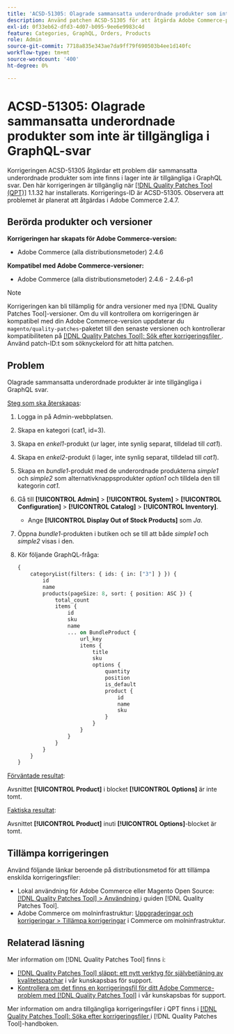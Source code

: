 ```yaml
---
title: 'ACSD-51305: Olagrade sammansatta underordnade produkter som inte är tillgängliga i GraphQL-svar'
description: Använd patchen ACSD-51305 för att åtgärda Adobe Commerce-problemet där sammansatta underordnade produkter som inte finns i lager inte är tillgängliga i GraphQL svar.
exl-id: 0f33eb62-dfd3-4d07-b095-9ee6e9983c4d
feature: Categories, GraphQL, Orders, Products
role: Admin
source-git-commit: 7718a835e343ae7da9ff79f690503b4ee1d140fc
workflow-type: tm+mt
source-wordcount: '400'
ht-degree: 0%

---
```


# ACSD-51305: Olagrade sammansatta underordnade produkter som inte är tillgängliga i GraphQL-svar

Korrigeringen ACSD-51305 åtgärdar ett problem där sammansatta underordnade produkter som inte finns i lager inte är tillgängliga i GraphQL svar. Den här korrigeringen är tillgänglig när [[!DNL Quality Patches Tool (QPT)]](/help/announcements/adobe-commerce-announcements/magento-quality-patches-released-new-tool-to-self-serve-quality-patches.md) 1.1.32 har installerats. Korrigerings-ID är ACSD-51305. Observera att problemet är planerat att åtgärdas i Adobe Commerce 2.4.7.

## Berörda produkter och versioner

**Korrigeringen har skapats för Adobe Commerce-version:**

* Adobe Commerce (alla distributionsmetoder) 2.4.6

**Kompatibel med Adobe Commerce-versioner:**

* Adobe Commerce (alla distributionsmetoder) 2.4.6 - 2.4.6-p1

>[!NOTE]
>
>Korrigeringen kan bli tillämplig för andra versioner med nya [!DNL Quality Patches Tool]-versioner. Om du vill kontrollera om korrigeringen är kompatibel med din Adobe Commerce-version uppdaterar du `magento/quality-patches`-paketet till den senaste versionen och kontrollerar kompatibiliteten på [[!DNL Quality Patches Tool]: Sök efter korrigeringsfiler ](https://experienceleague.adobe.com/tools/commerce-quality-patches/index.html?lang=sv-SE). Använd patch-ID:t som söknyckelord för att hitta patchen.

## Problem

Olagrade sammansatta underordnade produkter är inte tillgängliga i GraphQL svar.

<u>Steg som ska återskapas</u>:

1. Logga in på Admin-webbplatsen.
1. Skapa en kategori (cat1, id=3).
1. Skapa en *enkel1*-produkt (ur lager, inte synlig separat, tilldelad till *cat1*).
1. Skapa en *enkel2*-produkt (i lager, inte synlig separat, tilldelad till *cat1*).
1. Skapa en *bundle1*-produkt med de underordnade produkterna *simple1* och *simple2* som alternativknappsprodukter *option1* och tilldela den till kategorin *cat1*.
1. Gå till **[!UICONTROL Admin]** > **[!UICONTROL System]** > **[!UICONTROL Configuration]** > **[!UICONTROL Catalog]** > **[!UICONTROL Inventory]**.

   * Ange **[!UICONTROL Display Out of Stock Products]** som *Ja*.

1. Öppna *bundle1*-produkten i butiken och se till att både *simple1* och *simple2* visas i den.
1. Kör följande GraphQL-fråga:

   ```GraphQL
   {
       categoryList(filters: { ids: { in: ["3"] } }) {
           id
           name
           products(pageSize: 8, sort: { position: ASC }) {
               total_count
               items {
                   id
                   sku
                   name
                   ... on BundleProduct {
                       url_key
                       items {
                           title
                           sku
                           options {
                               quantity
                               position
                               is_default
                               product {
                                   id
                                   name
                                   sku
                               }
                           }
                       }
                   }
               }
           }
       }
   }
   ```

<u>Förväntade resultat</u>:

Avsnittet **[!UICONTROL Product]** i blocket **[!UICONTROL Options]** är inte tomt.

<u>Faktiska resultat</u>:

Avsnittet **[!UICONTROL Product]** inuti **[!UICONTROL Options]**-blocket är tomt.

## Tillämpa korrigeringen

Använd följande länkar beroende på distributionsmetod för att tillämpa enskilda korrigeringsfiler:

* Lokal användning för Adobe Commerce eller Magento Open Source: [[!DNL Quality Patches Tool] > Användning ](https://experienceleague.adobe.com/docs/commerce-operations/tools/quality-patches-tool/usage.html?lang=sv-SE) i guiden [!DNL Quality Patches Tool].
* Adobe Commerce om molninfrastruktur: [Uppgraderingar och korrigeringar > Tillämpa korrigeringar](https://experienceleague.adobe.com/docs/commerce-cloud-service/user-guide/develop/upgrade/apply-patches.html?lang=sv-SE) i Commerce om molninfrastruktur.

## Relaterad läsning

Mer information om [!DNL Quality Patches Tool] finns i:

* [[!DNL Quality Patches Tool] släppt: ett nytt verktyg för självbetjäning av kvalitetspatchar](/help/announcements/adobe-commerce-announcements/magento-quality-patches-released-new-tool-to-self-serve-quality-patches.md) i vår kunskapsbas för support.
* [Kontrollera om det finns en korrigeringsfil för ditt Adobe Commerce-problem med  [!DNL Quality Patches Tool]](/help/support-tools/patches-available-in-qpt-tool/check-patch-for-magento-issue-with-magento-quality-patches.md) i vår kunskapsbas för support.

Mer information om andra tillgängliga korrigeringsfiler i QPT finns i [[!DNL Quality Patches Tool]: Söka efter korrigeringsfiler ](https://experienceleague.adobe.com/tools/commerce-quality-patches/index.html?lang=sv-SE) i [!DNL Quality Patches Tool]-handboken.
